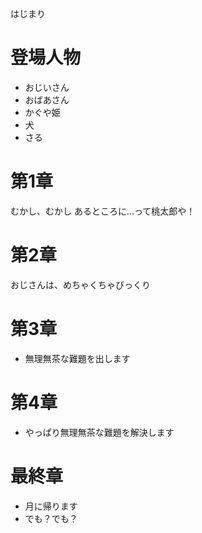 はじまり

# 登場人物

* おじいさん
* おばあさん
* かぐや姫
* 犬
* さる

# 第1章

むかし、むかし
あるところに...って桃太郎や！

# 第2章

おじさんは、めちゃくちゃびっくり

# 第3章

* 無理無茶な難題を出します

# 第4章

* やっぱり無理無茶な難題を解決します

# 最終章

* 月に帰ります
* でも？でも？
